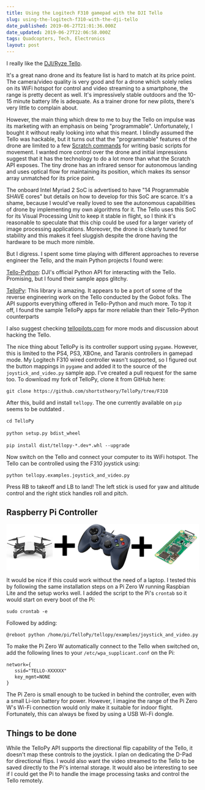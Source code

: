 ```yaml
---
title: Using the Logitech F310 gamepad with the DJI Tello
slug: using-the-logitech-f310-with-the-dji-tello
date_published: 2019-06-27T21:01:36.000Z
date_updated: 2019-06-27T22:06:58.000Z
tags: Quadcopters, Tech, Electronics
layout: post
---
```


I really like the [DJI/Ryze Tello](https://store.dji.com/product/tello).

It's a great nano drone and its feature list is hard to match at its price point. The camera/video quality is very good and for a drone which solely relies on its WiFi hotspot for control and video streaming to a smartphone, the range is pretty decent as well. It's impressively stable outdoors and the 10-15 minute battery life is adequate. As a trainer drone for new pilots, there's very little to complain about.

However, the main thing which drew to me to buy the Tello on impulse was its marketing with an emphasis on being "programmable". Unfortunately, I bought it without really looking into what this meant. I blindly assumed the Tello was hackable, but it turns out that the "programmable" features of the drone are limited to a few [Scratch commands](https://www.halfchrome.com/program-the-ryze-tello-with-scratch/) for writing basic scripts for movement. I wanted more control over the drone and initial impressions suggest that it has the technology to do a lot more than what the Scratch API exposes. The tiny drone has an infrared sensor for autonomous landing and uses optical flow for maintaining its position, which makes its sensor array unmatched for its price point.

The onboard Intel Myriad 2 SoC is advertised to have "14 Programmable SHAVE cores" but details on how to develop for this SoC are scarce. It's a shame, because I would've really loved to see the autonomous capabilities of drone by implementing my own algorithms for it. The Tello uses this SoC for its Visual Processing Unit to keep it stable in flight, so I think it's reasonable to speculate that this chip could be used for a larger variety of image processing applications. Moreover, the drone is clearly tuned for stability and this makes it feel sluggish despite the drone having the hardware to be much more nimble.

But I digress. I spent some time playing with different approaches to reverse engineer the Tello, and the main Python projects I found were:

[Tello-Python](https://github.com/dji-sdk/Tello-Python): DJI's official Python API for interacting with the Tello. Promising, but I found their sample apps glitchy.

[TelloPy](https://github.com/hanyazou/TelloPy): This library is amazing. It appears to be a port of some of the reverse engineering work on the Tello conducted by the Gobot folks. The API supports everything offered in Tello-Python and much more. To top it off, I found the sample TelloPy apps far more reliable than their Tello-Python counterparts

I also suggest checking [tellopilots.com](http://tellopilots.com/) for more mods and discussion about hacking the Tello.

The nice thing about TelloPy is its controller support using `pygame`. However, this is limited to the PS4, PS3, XBOne, and Taranis controllers in gamepad mode. My Logitech F310 wired controller wasn't supported, so I figured out the button mappings in `pygame` and added it to the source of the `joystick_and_video.py` sample app. I've created a pull request for the same too. To download my fork of TelloPy, clone it from GitHub here:

    
    git clone https://github.com/shortstheory/TelloPy/tree/F310 
    
    

After this, build and install `tellopy`. The one currently available on `pip` seems to be outdated .

    
    cd TelloPy 
    
    python setup.py bdist_wheel 
    
    pip install dist/tellopy-*.dev*.whl --upgrade 
    
    

Now switch on the Tello and connect your computer to its WiFi hotspot. The Tello can be controlled using the F310 joystick using:

    
    python tellopy.examples.joystick_and_video.py 
    
    

Press RB to takeoff and LB to land! The left stick is used for yaw and altitude control and the right stick handles roll and pitch.

## Raspberry Pi Controller

![Tello](/content/images/2019/06/Tello.png)

It would be nice if this could work without the need of a laptop. I tested this by following the same installation steps on a Pi Zero W running Raspbian Lite and the setup works well. I added the script to the Pi's `crontab` so it would start on every boot of the Pi:

    
    sudo crontab -e 
    
    

Followed by adding:

    
    @reboot python /home/pi/TelloPy/tellopy/examples/joystick_and_video.py 
    
    

To make the Pi Zero W automatically connect to the Tello when switched on, add the following lines to your `/etc/wpa_supplicant.conf` on the Pi:

    network={
       ssid="TELLO-XXXXXX"
       key_mgmt=NONE
    }
    

The Pi Zero is small enough to be tucked in behind the controller, even with a small Li-ion battery for power. However, I imagine the range of the Pi Zero W's Wi-Fi connection would only make it suitable for indoor flight. Fortunately, this can always be fixed by using a USB Wi-Fi dongle.

## Things to be done

While the TelloPy API supports the directional flip capability of the Tello, it doesn't map these controls to the joystick. I plan on dedicating the D-Pad for directional flips. I would also want the video streamed to the Tello to be saved directly to the Pi's internal storage. It would also be interesting to see if I could get the Pi to handle the image processing tasks and control the Tello remotely.
